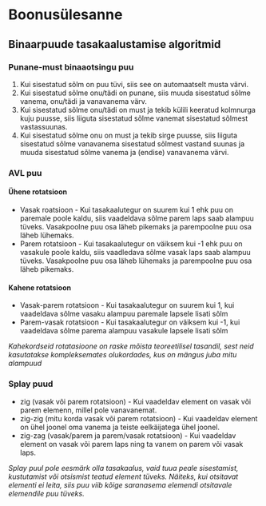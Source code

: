 # Boonusülesanne

## Binaarpuude tasakaalustamise algoritmid

### Punane-must binaaotsingu puu 

1. Kui sisestatud sõlm on puu tüvi, siis see on automaatselt musta värvi.
2. Kui sisestatud sõlme onu/tädi on punane, siis muuda sisestatud sõlme vanema, onu/tädi ja vanavanema värv.
3. Kui sisestatud sõlme onu/tädi on must ja tekib külili keeratud kolmnurga kuju puusse, siis liiguta sisestatud sõlme vanemat sisestatud sõlmest vastassuunas.
4. Kui sisestatud sõlme onu on must ja tekib sirge puusse, siis liiguta sisestatud sõlme vanavanema sisestatud sõlmest vastand suunas ja muuda sisestatud sõlme vanema ja (endise) vanavanema värvi.


### AVL puu 

#### Ühene rotatsioon

- Vasak roatsioon - Kui tasakaalutegur on suurem kui 1 ehk puu on paremale poole kaldu, siis vaadeldava sõlme parem laps saab alampuu tüveks. Vasakpoolne puu osa läheb pikemaks ja parempoolne puu osa läheb lühemaks. 
- Parem rotatsioon - Kui tasakaalutegur on väiksem kui -1 ehk puu on vasakule poole kaldu, siis vaadledava sõlme vasak laps saab alampuu tüveks. Vasakpoolne puu osa läheb lühemaks ja parempoolne puu osa läheb pikemaks.

#### Kahene rotatsioon 

- Vasak-parem rotatsioon - Kui tasakaalutegur on suurem kui 1, kui vaadeldava sõlme vasaku alampuu paremale lapsele lisati sõlm
- Parem-vasak rotatsioon - Kui tasakaalutegur on väiksem kui -1, kui vaadeldava sõlme parema alampuu vasakule lapsele lisati sõlm 

*Kahekordseid rotatasioone on raske mõista teoreetilisel tasandil, sest neid kasutatakse kompleksemates olukordades, kus on mängus juba mitu alampuud*

### Splay puud 

- zig (vasak või parem rotatsioon) - Kui vaadeldav element on vasak või parem elemenn, millel pole vanavanemat.
- zig-zig (mitu korda vasak või parem rotatsioon) - Kui vaadeldav element on ühel joonel oma vanema ja teiste eelkäijatega ühel joonel.
- zig-zag (vasak/parem ja parem/vasak rotatsioon) - Kui vaadeldav element on vasak või parem laps ning ta vanem on parem või vasak laps.

*Splay puul pole eesmärk olla tasakaalus, vaid tuua peale sisestamist, kustutamist või otsismist teatud element tüveks. Näiteks, kui otsitavat elementi ei leita, siis puu viib kõige saranasema elemendi otsitavale elemendile puu tüveks.*

###
